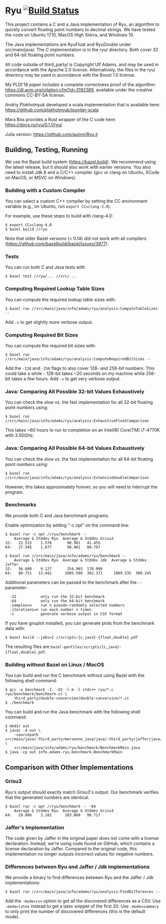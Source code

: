 # Ryu [![Build Status](https://travis-ci.org/ulfjack/ryu.svg?branch=master)](https://travis-ci.org/ulfjack/ryu)

This project contains a C and a Java implementation of Ryu, an algorithm to
quickly convert floating point numbers to decimal strings. We have tested the
code on Ubuntu 17.10, MacOS High Sierra, and Windows 10.

The Java implementations are RyuFloat and RyuDouble under src/main/java/. The
C implementation is in the ryu/ directory. Both cover 32 and 64-bit floating
point numbers.

All code outside of third_party/ is Copyright Ulf Adams, and may be used in
accordance with the Apache 2.0 license. Alternatively, the files in the ryu/
directory may be used in accordance with the Boost 1.0 license.

My PLDI'18 paper includes a complete correctness proof of the algorithm:
https://dl.acm.org/citation.cfm?id=3192369, available under the creative commons
CC-BY-SA license.

Andriy Plokhotnyuk developed a scala implementation that is available here:
https://github.com/plokhotnyuk/jsoniter-scala

Mara Bos provides a Rust wrapper of the C code here:
https://docs.rs/ryu/0.1.1/ryu/

Julia version: https://github.com/quinnj/Ryu.jl

## Building, Testing, Running

We use the Bazel build system (https://bazel.build). We recommend using the
latest release, but it should also work with earlier versions. You also need
to install Jdk 8 and a C/C++ compiler (gcc or clang on Ubuntu, XCode on
MacOS, or MSVC on Windows).

### Building with a Custom Compiler
You can select a custom C++ compiler by setting the CC environment variable
(e.g., on Ubuntu, run `export CC=clang-3.9`).

For example, use these steps to build with clang-4.0:
```
$ export CC=clang-4.0
$ bazel build //ryu
```
Note that older Bazel versions (< 0.14) did not work with all compilers
(https://github.com/bazelbuild/bazel/issues/3977).

### Tests
You can run both C and Java tests with
```
$ bazel test //ryu/... //src/...
```

### Computing Required Lookup Table Sizes
You can compute the required lookup table sizes with:
```
$ bazel run //src/main/java/info/adams/ryu/analysis:ComputeTableSizes --
```

Add `-v` to get slightly more verbose output.

### Computing Required Bit Sizes
You can compute the required bit sizes with:
```
$ bazel run //src/main/java/info/adams/ryu/analysis:ComputeRequiredBitSizes --
```

Add the `-128` and `-256` flags to also cover 128- and 256-bit numbers. This
could take a while - 128-bit takes ~20 seconds on my machine while 256-bit takes
a few hours. Add `-v` to get very verbose output.

### Java: Comparing All Possible 32-bit Values Exhaustively
You can check the slow vs. the fast implementation for all 32-bit floating point
numbers using:
```
$ bazel run //src/main/java/info/adams/ryu/analysis:ExhaustiveFloatComparison
```

This takes ~60 hours to run to completion on an
Intel(R) Core(TM) i7-4770K with 3.50GHz.

### Java: Comparing All Possible 64-bit Values Exhaustively
You can check the slow vs. the fast implementation for all 64-bit floating point
numbers using:
```
$ bazel run //src/main/java/info/adams/ryu/analysis:ExtensiveDoubleComparison
```

However, this takes approximately forever, so you will need to interrupt the
program.

### Benchmarks
We provide both C and Java benchmark programs.

Enable optimization by adding "-c opt" on the command line:
```
$ bazel run -c opt //ryu/benchmark --
    Average & Stddev Ryu  Average & Stddev Grisu3
32:   22.515    1.578       90.981   41.455
64:   27.545    1.677       98.981   80.797

$ bazel run //src/main/java/info/adams/ryu/benchmark --
    Average & Stddev Ryu  Average & Stddev Jdk  Average & Stddev Jaffer
32:   56.680    9.127       254.903  170.099
64:   89.751   13.442      1085.596  302.371     1089.535  309.245
```

Additional parameters can be passed to the benchmark after the `--` parameter:
```
  -32           only run the 32-bit benchmark
  -64           only run the 64-bit benchmark
  -samples=n    run n pseudo-randomly selected numbers
  -iterations=n run each number n times
  -v            generate verbose output in CSV format
```

If you have gnuplot installed, you can generate plots from the benchmark data
with:
```
$ bazel build --jobs=1 //scripts:{c,java}-{float,double}.pdf
```

The resulting files are `bazel-genfiles/scripts/{c,java}-{float,double}.pdf`.

### Building without Bazel on Linux / MacOS
You can build and run the C benchmark without using Bazel with the following shell
command:
```
$ gcc -o benchmark -I. -O2 -l m -l stdc++ ryu/*.c ryu/benchmark/benchmark.cc \
    third_party/double-conversion/double-conversion/*.cc
$ ./benchmark
```

You can build and run the Java benchmark with the following shell command:
```
$ mkdir out
$ javac -d out \
    -sourcepath src/main/java/:third_party/mersenne_java/java/:third_party/jaffer/java/ \
    src/main/java/info/adams/ryu/benchmark/BenchmarkMain.java
$ java -cp out info.adams.ryu.benchmark.BenchmarkMain
```

## Comparison with Other Implementations

### Grisu3

Ryu's output should exactly match Grisu3's output. Our benchmark verifies that
the generated numbers are identical.
```
$ bazel run -c opt //ryu/benchmark -- -64
    Average & Stddev Ryu  Average & Stddev Grisu3
64:   29.806    3.182      103.060   98.717
```

### Jaffer's Implementation
The code given by Jaffer in the original paper does not come with a license
declaration. Instead, we're using code found on GitHub, which contains a
license declaration by Jaffer. Compared to the original code, this
implementation no longer outputs incorrect values for negative numbers.

### Differences between Ryu and Jaffer / Jdk implementations
We provide a binary to find differences between Ryu and the Jaffer / Jdk
implementations:
```
$ bazel run //src/main/java/info/adams/ryu/analysis:FindDifferences --
```

Add the `-mode=csv` option to get all the discovered differences as a CSV. Use
`-mode=latex` instead to get a latex snippet of the first 20. Use
`-mode=summary` to only print the number of discovered differences (this is the
default mode).
